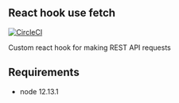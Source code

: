 ## React hook use fetch

[![CircleCI](https://circleci.com/gh/Wadowski/react-hook-use-fetch.svg?style=svg)](https://circleci.com/gh/Wadowski/react-hook-use-fetch)

Custom react hook for making REST API requests

## Requirements

- node 12.13.1

